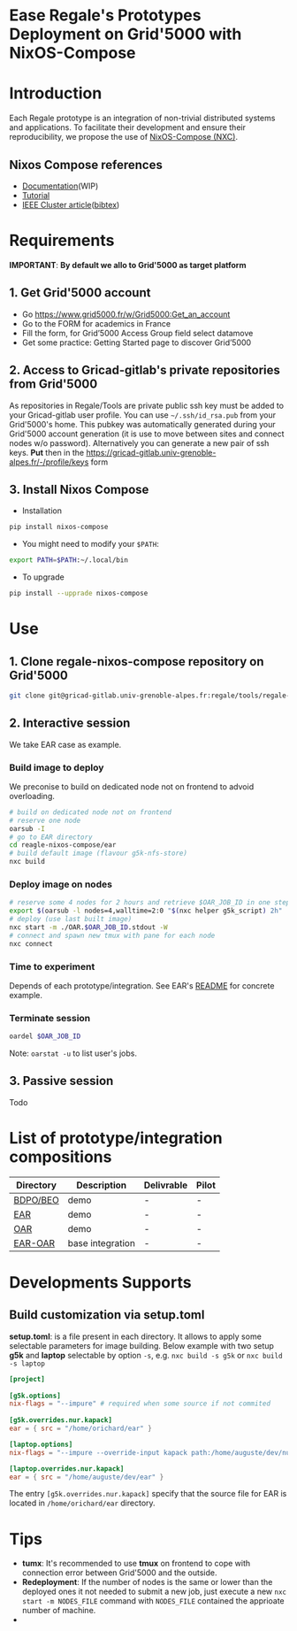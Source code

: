 
Ease Regale's Prototypes Deployment on Grid'5000 with NixOS-Compose
===================================================================

# Introduction
Each Regale prototype is an integration of non-trivial distributed systems and applications.
To facilitate their development and ensure their reproducibility, we propose the use of
[NixOS-Compose (NXC)](https://gitlab.inria.fr/nixos-compose/nixos-compose).

## Nixos Compose references
- [Documentation](https://nixos-compose.gitlabpages.inria.fr/nixos-compose/)(WIP)
- [Tutorial](https://nixos-compose.gitlabpages.inria.fr/tuto-nxc/)
- [IEEE Cluster article](https://hal.archives-ouvertes.fr/hal-03723771)([bibtex](https://hal.archives-ouvertes.fr/hal-03723771v1/bibtex))
# Requirements

**IMPORTANT**: **By default we allo to Grid'5000 as target platform**

## 1. Get Grid'5000 account
 - Go https://www.grid5000.fr/w/Grid5000:Get_an_account
 - Go to the FORM for academics in France
 - Fill the form, for Grid’5000 Access Group field select datamove
 - Get some practice: 
   Getting Started page to discover Grid’5000
## 2. Access to Gricad-gitlab's private repositories from Grid'5000
As repositories in Regale/Tools are private public ssh key must be added to your Gricad-gitlab user profile.
You can use `~/.ssh/id_rsa.pub` from your Grid'5000's home. This pubkey was automatically generated during your Grid'5000 account generation (it is use to move between sites and connect nodes w/o password).
Alternatively you can generate a new pair of ssh keys. **Put** then in the https://gricad-gitlab.univ-grenoble-alpes.fr/-/profile/keys form
## 3. Install Nixos Compose
 - Installation
 ```bash
 pip install nixos-compose
 ```
 - You might need to modify your `$PATH`:
 ```bash
 export PATH=$PATH:~/.local/bin
  ```
 - To upgrade
 ```bash
 pip install --upprade nixos-compose
 ```
# Use
## 1. Clone regale-nixos-compose repository on Grid'5000

```bash
git clone git@gricad-gitlab.univ-grenoble-alpes.fr:regale/tools/regale-nixos-compose.git
```
## 2. Interactive session
We take EAR case as example.
### Build image to deploy
We preconise to build on dedicated node not on frontend to advoid overloading. 
```bash
# build on dedicated node not on frontend 
# reserve one node
oarsub -I
# go to EAR directory
cd reagle-nixos-compose/ear
# build default image (flavour g5k-nfs-store)
nxc build
```

### Deploy image on nodes

```bash
# reserve some 4 nodes for 2 hours and retrieve $OAR_JOB_ID in one step
export $(oarsub -l nodes=4,walltime=2:0 "$(nxc helper g5k_script) 2h" | grep OAR_JOB_ID)
# deploy (use last built image)
nxc start -m ./OAR.$OAR_JOB_ID.stdout -W
# connect and spawn new tmux with pane for each node
nxc connect
```

### Time to experiment
Depends of each prototype/integration.
See EAR's [README](ear/README.md) for concrete example.

### Terminate session
```bash
oardel $OAR_JOB_ID
```
Note: `oarstat -u` to list user's jobs.

## 3. Passive session
Todo

# List of prototype/integration compositions
| Directory                  | Description      | Delivrable | Pilot |
|----------------------------|------------------|------------|-------|
| [BDPO/BEO](bdpo/README.md) | demo             | -          | -     |
| [EAR](ear/README.md)       | demo             | -          | -     |
| [OAR](oar/README.md)       | demo             | -          | -     |
| [EAR-OAR](ear-)            | base integration | -          | -     |
# Developments Supports


## Build customization via setup.toml

**setup.toml**: is a file present in each directory. It allows to apply some selectable parameters for image building.
Below example with two setup **g5k** and **laptop** selectable by option `-s`, e.g. `nxc build -s g5k` or `nxc build -s laptop` 

```toml
[project]
    
[g5k.options]
nix-flags = "--impure" # required when some source if not commited   
          
[g5k.overrides.nur.kapack]
ear = { src = "/home/orichard/ear" }

[laptop.options]
nix-flags = "--impure --override-input kapack path:/home/auguste/dev/nur-kapack/regale"

[laptop.overrides.nur.kapack]
ear = { src = "/home/auguste/dev/ear" }
```
The entry `[g5k.overrides.nur.kapack]` specify that the source file for EAR is located in `/home/orichard/ear` directory.


# Tips

- **tumx**: It's recommended to use **tmux** on frontend to cope with connection error between Grid'5000 and the outside.
- **Redeployment**: If the number of nodes is the same or lower than the deployed ones it not needed to submit a new job, just execute a new `nxc start -m NODES_FILE` command with `NODES_FILE` contained the apprioate number of machine.
- 


